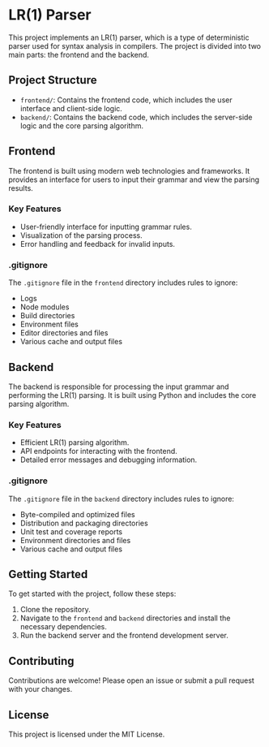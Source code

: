 # LR(1) Parser

This project implements an LR(1) parser, which is a type of deterministic parser used for syntax analysis in compilers. The project is divided into two main parts: the frontend and the backend.

## Project Structure

- `frontend/`: Contains the frontend code, which includes the user interface and client-side logic.
- `backend/`: Contains the backend code, which includes the server-side logic and the core parsing algorithm.

## Frontend

The frontend is built using modern web technologies and frameworks. It provides an interface for users to input their grammar and view the parsing results.

### Key Features

- User-friendly interface for inputting grammar rules.
- Visualization of the parsing process.
- Error handling and feedback for invalid inputs.

### .gitignore

The `.gitignore` file in the `frontend` directory includes rules to ignore:

- Logs
- Node modules
- Build directories
- Environment files
- Editor directories and files
- Various cache and output files

## Backend

The backend is responsible for processing the input grammar and performing the LR(1) parsing. It is built using Python and includes the core parsing algorithm.

### Key Features

- Efficient LR(1) parsing algorithm.
- API endpoints for interacting with the frontend.
- Detailed error messages and debugging information.

### .gitignore

The `.gitignore` file in the `backend` directory includes rules to ignore:

- Byte-compiled and optimized files
- Distribution and packaging directories
- Unit test and coverage reports
- Environment directories and files
- Various cache and output files

## Getting Started

To get started with the project, follow these steps:

1. Clone the repository.
2. Navigate to the `frontend` and `backend` directories and install the necessary dependencies.
3. Run the backend server and the frontend development server.

## Contributing

Contributions are welcome! Please open an issue or submit a pull request with your changes.

## License

This project is licensed under the MIT License.
